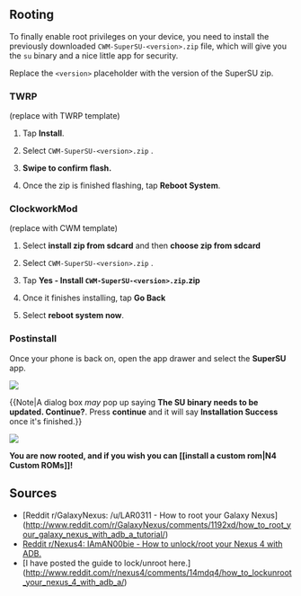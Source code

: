 ## Rooting

To finally enable root privileges on your device, you need to install the previously downloaded `CWM-SuperSU-<version>.zip` file, which will give you the `su` binary and a nice little app for security. 

Replace the `<version>` placeholder with the version of the SuperSU zip.

### TWRP

(replace with TWRP template)

1. Tap **Install**.

2. Select `CWM-SuperSU-<version>.zip` .

3. **Swipe to confirm flash.**

4. Once the zip is finished flashing, tap **Reboot System**.

### ClockworkMod

(replace with CWM template)

1. Select **install zip from sdcard** and then **choose zip from sdcard**

2. Select `CWM-SuperSU-<version>.zip` .

3. Tap **Yes - Install `CWM-SuperSU-<version>.zip`.zip**

4. Once it finishes installing, tap **Go Back**

5. Select **reboot system now**.

### Postinstall

Once your phone is back on, open the app drawer and select the **SuperSU** app.

![](http://i.imgur.com/J8Z6d.png)

{{Note|A dialog box *may* pop up saying **The SU binary needs to be updated. Continue?**. Press **continue** and it will say **Installation Success** once it's finished.}}

![](http://i.imgur.com/CBHg0.png)

**You are now rooted, and if you wish you can [[install a custom rom|N4 Custom ROMs]]!**

## Sources

* [Reddit r/GalaxyNexus: /u/LAR0311 - How to root your Galaxy Nexus] (http://www.reddit.com/r/GalaxyNexus/comments/1192xd/how_to_root_your_galaxy_nexus_with_adb_a_tutorial/)
* [Reddit r/Nexus4: IAmAN00bie - How to unlock/root your Nexus 4 with ADB.](http://www.reddit.com/r/nexus4/comments/14kghb/how_to_unlockroot_your_nexus_4_with_adb_a/)
* [I have posted the guide to lock/unroot here.] (http://www.reddit.com/r/nexus4/comments/14mdq4/how_to_lockunroot_your_nexus_4_with_adb_a/)